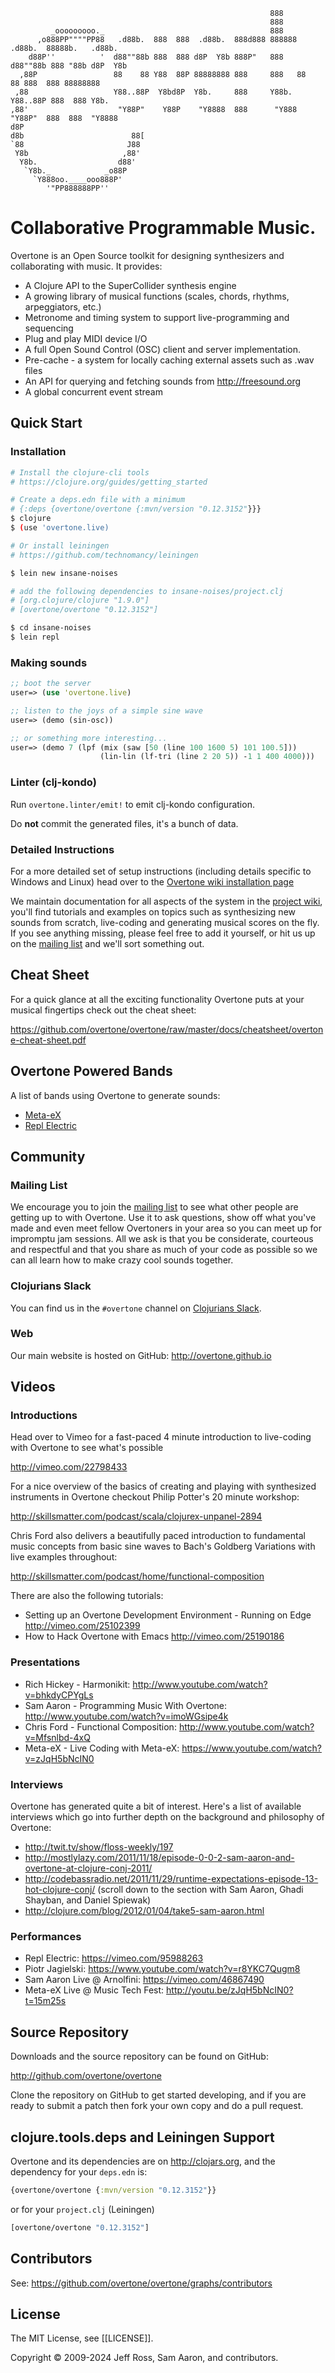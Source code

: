                                                               888
                                                              888
             _ooooooooo._                                     888
          ,o888PP""""PP88   .d88b.  888  888  .d88b.  888d888 888888 .d88b.  88888b.   .d88b.
        d88P''          '  d88""88b 888  888 d8P  Y8b 888P"   888   d88""88b 888 "88b d8P  Y8b
      ,88P                 88    88 Y88  88P 88888888 888     888   88    88 888  888 88888888
     ,88                   Y88..88P  Y8bd8P  Y8b.     888     Y88b. Y88..88P 888  888 Y8b.
    ,88'                    "Y88P"    Y88P    "Y8888  888      "Y888 "Y88P"  888  888  "Y8888
    d8P
    d8b                        88[
    `88                       J88
     Y8b                     ,88'
      Y8b.                  d88'
       `Y8b._            _o88P
         `Y888oo.____ooo888P'
            '"PP888888PP''



# Collaborative Programmable Music.

Overtone is an Open Source toolkit for designing synthesizers and
collaborating with music.  It provides:

* A Clojure API to the SuperCollider synthesis engine
* A growing library of musical functions (scales, chords, rhythms,
  arpeggiators, etc.)
* Metronome and timing system to support live-programming and sequencing
* Plug and play MIDI device I/O
* A full Open Sound Control (OSC) client and server implementation.
* Pre-cache - a system for locally caching external assets such as .wav
  files
* An API for querying and fetching sounds from http://freesound.org
* A global concurrent event stream

## Quick Start

### Installation

```sh
# Install the clojure-cli tools
# https://clojure.org/guides/getting_started

# Create a deps.edn file with a minimum
# {:deps {overtone/overtone {:mvn/version "0.12.3152"}}}
$ clojure
$ (use 'overtone.live)
```

```sh
# Or install leiningen
# https://github.com/technomancy/leiningen

$ lein new insane-noises

# add the following dependencies to insane-noises/project.clj
# [org.clojure/clojure "1.9.0"]
# [overtone/overtone "0.12.3152"]

$ cd insane-noises
$ lein repl
```

### Making sounds


```clj
;; boot the server
user=> (use 'overtone.live)

;; listen to the joys of a simple sine wave
user=> (demo (sin-osc))

;; or something more interesting...
user=> (demo 7 (lpf (mix (saw [50 (line 100 1600 5) 101 100.5]))
                    (lin-lin (lf-tri (line 2 20 5)) -1 1 400 4000)))
```

### Linter (clj-kondo)

Run `overtone.linter/emit!` to emit clj-kondo configuration.

Do **not** commit the generated files, it's a bunch of data.

### Detailed Instructions

For a more detailed set of setup instructions (including details specific to
Windows and Linux) head over to the [Overtone wiki installation
page](https://github.com/overtone/overtone/wiki/Installing-Overtone)

We maintain documentation for all aspects of the system in the [project
wiki](https://github.com/overtone/overtone/wiki/Home), you'll find tutorials and
examples on topics such as synthesizing new sounds from scratch, live-coding and
generating musical scores on the fly. If you see anything missing, please feel
free to add it yourself, or hit us up on the [mailing
list](http://groups.google.com/group/overtone) and we'll sort something out.

## Cheat Sheet

For a quick glance at all the exciting functionality Overtone puts at your
musical fingertips check out the cheat sheet:

https://github.com/overtone/overtone/raw/master/docs/cheatsheet/overtone-cheat-sheet.pdf

## Overtone Powered Bands

A list of bands using Overtone to generate sounds:

* [Meta-eX](http://meta-ex.com)
* [Repl Electric](http://repl-electric.com)

## Community

### Mailing List

We encourage you to join the [mailing
list](http://groups.google.com/group/overtone) to see what other people are
getting up to with Overtone. Use it to ask questions, show off what you've made
and even meet fellow Overtoners in your area so you can meet up for impromptu
jam sessions. All we ask is that you be considerate, courteous and respectful
and that you share as much of your code as possible so we can all learn how to
make crazy cool sounds together.

### Clojurians Slack

You can find us in the `#overtone` channel on [Clojurians Slack](https://clojurians.net).

### Web

Our main website is hosted on GitHub: http://overtone.github.io

##  Videos

### Introductions

Head over to Vimeo for a fast-paced 4 minute introduction to live-coding
with Overtone to see what's possible

  http://vimeo.com/22798433

For a nice overview of the basics of creating and playing with
synthesized instruments in Overtone checkout Philip Potter's 20 minute
workshop:

  http://skillsmatter.com/podcast/scala/clojurex-unpanel-2894

Chris Ford also delivers a beautifully paced introduction to fundamental music
concepts from basic sine waves to Bach's Goldberg Variations with live examples throughout:

  http://skillsmatter.com/podcast/home/functional-composition

There are also the following tutorials:

* Setting up an Overtone Development Environment - Running on Edge
  http://vimeo.com/25102399
* How to Hack Overtone with Emacs http://vimeo.com/25190186

### Presentations

* Rich Hickey - Harmonikit: http://www.youtube.com/watch?v=bhkdyCPYgLs
* Sam Aaron - Programming Music With Overtone: http://www.youtube.com/watch?v=imoWGsipe4k
* Chris Ford - Functional Composition: http://www.youtube.com/watch?v=Mfsnlbd-4xQ
* Meta-eX - Live Coding with Meta-eX: https://www.youtube.com/watch?v=zJqH5bNcIN0

### Interviews

Overtone has generated quite a bit of interest. Here's a list of available
interviews which go into further depth on the background and philosophy of
Overtone:

* http://twit.tv/show/floss-weekly/197
* http://mostlylazy.com/2011/11/18/episode-0-0-2-sam-aaron-and-overtone-at-clojure-conj-2011/
* http://codebassradio.net/2011/11/29/runtime-expectations-episode-13-hot-clojure-conj/
  (scroll down to the section with Sam Aaron, Ghadi Shayban, and Daniel Spiewak)
* http://clojure.com/blog/2012/01/04/take5-sam-aaron.html

### Performances

* Repl Electric: https://vimeo.com/95988263
* Piotr Jagielski‏: https://www.youtube.com/watch?v=r8YKC7Qugm8
* Sam Aaron Live @ Arnolfini:  https://vimeo.com/46867490
* Meta-eX Live @ Music Tech Fest: http://youtu.be/zJqH5bNcIN0?t=15m25s

## Source Repository

Downloads and the source repository can be found on GitHub:

  http://github.com/overtone/overtone

Clone the repository on GitHub to get started developing, and if you are
ready to submit a patch then fork your own copy and do a pull request.

##  clojure.tools.deps and Leiningen Support

Overtone and its dependencies are on http://clojars.org, and the
dependency for your `deps.edn` is:

```Clojure
{overtone/overtone {:mvn/version "0.12.3152"}}
```

or for your `project.clj` (Leiningen)

```Clojure
[overtone/overtone "0.12.3152"]
```

## Contributors

See: https://github.com/overtone/overtone/graphs/contributors

## License

The MIT License, see [[LICENSE]].

Copyright &copy; 2009-2024 Jeff Ross, Sam Aaron, and contributors.

